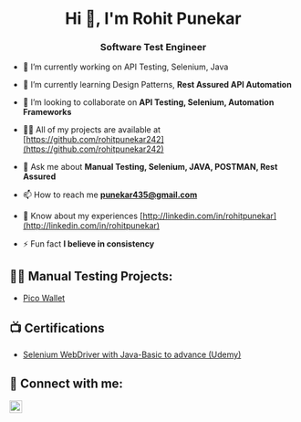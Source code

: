 
<h1 align="center">Hi 👋, I'm Rohit Punekar</h1>
<h3 align="center">Software Test Engineer</h3>

<p align="left">  </p>

- 🔭 I’m currently working on API Testing, Selenium, Java

- 🌱 I’m currently learning Design Patterns, **Rest Assured API Automation**

- 👯 I’m looking to collaborate on **API Testing, Selenium, Automation Frameworks**

- 👨‍💻 All of my projects are available at [https://github.com/rohitpunekar242](https://github.com/rohitpunekar242)

- 💬 Ask me about **Manual Testing, Selenium, JAVA, POSTMAN, Rest Assured**

- 📫 How to reach me **punekar435@gmail.com**

- 📄 Know about my experiences [http://linkedin.com/in/rohitpunekar](http://linkedin.com/in/rohitpunekar)

- ⚡ Fun fact **I believe in consistency**

<p align="left">

<h2>👨‍💻 Manual Testing Projects:</h2>

  - [Pico Wallet](https://github.com/joshmadakor1/Algorithms-Practice)

<h2>📺 Certifications </h2>

- [Selenium WebDriver with Java-Basic to advance (Udemy)](https://www.udemy.com/certificate/UC-28745a6f-cab6-489d-8484-ef76f2112631/)

<h2> 🤳 Connect with me:</h2>

[<img align="left" alt="JoshMadakor | LinkedIn" width="22px" src="https://cdn.jsdelivr.net/npm/simple-icons@v3/icons/linkedin.svg" />][linkedin]

[linkedin]: https://linkedin.com/in/rohitpunekar


